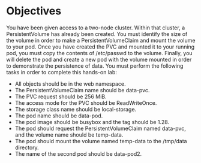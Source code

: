 # Objectives

You have been given access to a two-node cluster. Within that cluster, a PersistentVolume has already been created. You must identify the size of the volume in order to make a PersistentVolumeClaim and mount the volume to your pod. Once you have created the PVC and mounted it to your running pod, you must copy the contents of /etc/passwd to the volume. Finally, you will delete the pod and create a new pod with the volume mounted in order to demonstrate the persistence of data. You must perform the following tasks in order to complete this hands-on lab:

* All objects should be in the web namespace.
* The PersistentVolumeClaim name should be data-pvc.
* The PVC request should be 256 MiB.
* The access mode for the PVC should be ReadWriteOnce.
* The storage class name should be local-storage.
* The pod name should be data-pod.
* The pod image should be busybox and the tag should be 1.28.
* The pod should request the PersistentVolumeClaim named data-pvc, and the volume name should be temp-data.
* The pod should mount the volume named temp-data to the /tmp/data directory.
* The name of the second pod should be data-pod2.


